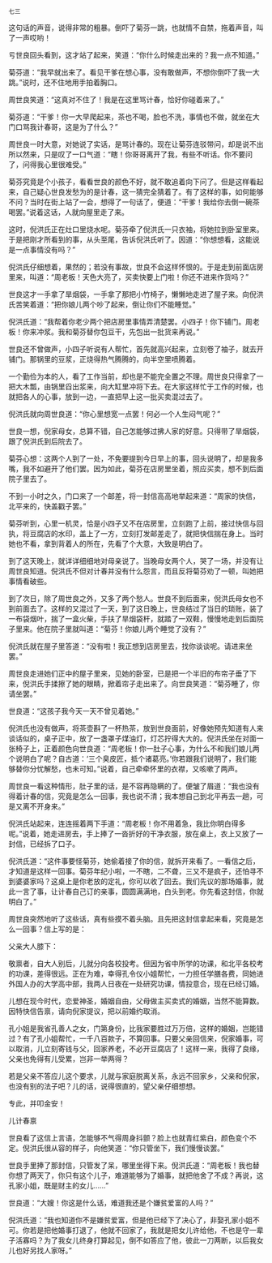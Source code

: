     七三 

   这句话的声音，说得非常的粗暴。倒吓了菊芬一跳，也就情不自禁，拖着声音，叫了一声哎哟！

   亏世良回头看到，这才站了起来，笑道：“你什么时候走出来的？我一点不知道。”

   菊芬道：“我早就出来了。看见干爹在想心事，没有敢做声，不想你倒吓了我一大跳。”说时，还不住地用手拍着胸口。

   周世良笑道：“这真对不住了！我是在这里骂计春，恰好你碰着来了。”

   菊芬道：“干爹！你一大早爬起来，茶也不喝，脸也不洗，事情也不做，就坐在大门口骂我计春哥，这是为了什么？”

   周世良一时大意，对她说了实话，是骂计春的。现在让菊芬连驳带问，却是说不出所以然来，只是叹了一口气道：“瞎！你哥哥离开了我，有些不听话。你不要问了，问得我心里很难受。”

   菊芬究竟是个小孩子，看看世良的颜色不好，就不敢追着向下问了。但是这样看起来，自己疑心世良发愁为的是计春，这一猜完全猜着了。有了这样的事，如何能够不问？当时在街上站了一会，想得了一句话了，便道：“干爹！我给你去倒一碗茶喝罢。”说着这话，人就向屋里走了来。

   这时，倪洪氏正在灶口里烧水呢。菊芬牵了倪洪氏一只衣袖，将她拉到卧室里来。于是把刚才所看到的事，从头至尾，告诉倪洪氏听了。因道：“你想想看，这能说是一点事情没有吗？”

   倪洪氏仔细想着，果然的；若没有事故，世良不会这样怀恨的。于是走到前面店房里来，叫道：“周老板！天色大亮了，买卖快要上门啦！你还不进来作货吗？”

   世良这才一手拿了旱烟袋，一手拿了那把小竹椅子，懒懒地走进了屋子来。向倪洪氏苦笑着道：“把你娘儿两个吵了起来，倒让你们不能睡觉。”

   倪洪氏道：“我帮着你老少两个把店房里事情弄清楚罢。小四子！你下铺门。周老板！你来冲浆。我和菊芬替你包豆干，先包出一批货来再说。”

   世良还不曾做声，小四子听说有人帮忙，首先就高兴起来，立刻卷了袖子，就去开铺门。那锅里的豆浆，正烧得热气腾腾的，向半空里喷腾着。

   一个勤俭为本的人，看了工作当前，却也是不能完全置之不理。周世良只得拿了一把大木瓢，由锅里舀出浆来，向大缸里冲将下去。在大家这样忙于工作的时候，也就把各人的心事，放到一边，一直把早上这一批买卖混过去了。

   倪洪氏就向周世良道：“你心里想宽一点罢！何必一个人生闷气呢？”

   世良一想，倪家母女，总算不错，自己怎能够过拂人家的好意。只得带了旱烟袋，跟了倪洪氏到后院去了。

   菊芬心想：这两个人到了一处，不免要提到今日早上的事，回头说明了，却是我多嘴，我不如避开了他们罢。因为如此，菊芬在店房里坐着，照应买卖，想不到后面院子里去了。

   不到一小时之久，门口来了一个邮差，将一封信高高地举起来道：“周家的快信，北平来的，快盖戳子罢。”

   菊芬听到，心里一机灵，恰是小四子又不在店房里，立刻跑了上前，接过快信与回执，将豆腐店的水印，盖上了一方，立刻打发邮差走了，就把快信揣在身上。当时她也不看，拿到背着人的所在，先看了个大意，大致是明白了。

   到了这天晚上，就详详细细地对母亲说了。当晚母女两个人，哭了一场，并没有让周世良知道。倪洪氏不但对计春并没有什么怨言，而且反将菊芬劝了一顿，叫她把事情看破些。

   到了次日，除了周世良之外，又多了两个愁人。世良不到后面来，倪洪氏母女也不到前面去了。这样的又混过了一天，到了这日晚上，世良结过了当日的琐账，装了一布袋烟叶，揣了一盒火柴，手扶了旱烟袋杆，就踏了一双鞋，慢慢地走到后面院子里来。他在院子里就叫道：“菊芬！你娘儿两个睡觉了没有？”

   倪洪氏就在屋子里答道：“没有啦！我正想到店房里去，找你谈谈呢。请进来坐罢。”

   周世良走进她们正中的屋子里来，见她的卧室，已是把一个半旧的布帘子垂了下来，倪洪氏手揉擦了她的眼睛，掀着帘子走出来了。向世良笑道：“菊芬睡了，你请坐罢。”

   世良道：“这孩子我今天一天不曾见着她。”

   倪洪氏也没有做声，将茶壶斟了一杯热茶，放到世良面前，好像她预先知道有人来谈话似的，桌子正中，放了一盏罩子煤油灯，灯芯拧得大大的。倪洪氏坐在对面一张椅子上，正着颜色向世良道：“周老板！你一肚子心事，为什么不和我们娘儿两个说明白了呢？自古道：‘三个臭皮匠，抵个诸葛亮。’你若跟我们说明了，我们能够替你分忧解愁，也未可知。”说着，自己牵牵怀里的衣襟，又咳嗽了两声。

   周世良一看这种情形，肚子里的话，是不容再隐瞒的了。便皱了眉道：“我也没有得着计春的信，究竟是怎么一回事，我也说不清；我本想自己到北平再去一趟，可是又离不开身来。”

   倪洪氏站起来，连连摇着两下手道：“周老板！你不用着急，我比你明白得多呢。”说着，她走进房去，手上捧了一沓折好的干净衣服，放在桌上，衣上又放了一封信，已经拆了口子。

   倪洪氏道：“这件事要怪菊芬，她偷着接了你的信，就拆开来看了。一看信之后，才知道是这样一回事。菊芬年纪小啦，一不瞎，二不聋，三又不是疯子，还怕寻不到婆婆家吗？这桌上是你老放的定礼，你可以收了回去。我们先议的那场婚事，就此一言了事，让计春自己订的亲事，圆圆满满地，白头到老。你先看这封信，你就明白了。”

   周世良突然地听了这些话，真有些摸不着头脑。且先把这封信拿起来看，究竟是怎么一回事？信上写的是：

   父亲大人膝下：

   敬禀者，自大人别后，儿就分向各校投考。但因为省中所学的功课，和北平各校考的功课，差得很远。正在为难，幸得孔令仪小姐帮忙，一力担任学膳各费，同她进外国人办的大学高中部，我两人日夜在一处研究功课，情投意合，现在已经订婚。

   儿想在现今时代，恋爱神圣，婚姻自由，父母做主买卖式的婚姻，当然不能算数。因特快信告禀，请向倪家提议，把以前婚约取消。

   孔小姐是我省孔善人之女，门第身份，比我家要胜过万万倍，这样的婚姻，岂能错过？有了孔小姐帮忙，一千八百款子，不算回事。只要父亲回信来，倪家婚事，可以取消，儿立刻寄钱与父，回家养老，不必开豆腐店了！这样一来，我得了良缘，父亲也免得有儿受累，岂非一举两得？

   若是父亲不答应儿这个要求，儿就与家庭脱离关系，永远不回家乡，父亲和倪家，也没有别的法子吧？儿的话，说得很直的，望父亲仔细想想。

   专此，并叩金安！

   儿计春禀

   世良看了这信上言语，怎能够不气得周身抖颤？脸上也就青红紫白，颜色变个不定。倪洪氏很从容的样子，向他笑道：“你只管坐下，我们慢慢谈罢。”

   世良手里捧了那封信，只管发了呆，哪里坐得下来。倪洪氏道：“周老板！我也替你想了两天了，你只有这个儿子，难道能够为了婚事，就把他舍了不成？再说，这孔家小姐，既是财主的女儿……”

   世良道：“大嫂！你这是什么话，难道我还是个嫌贫爱富的人吗？”

   倪洪氏道：“我也知道你不是嫌贫爱富，但是他已经下了决心了，非娶孔家小姐不可。你若是把他婚事打退了，他就不回家了，我就是把女儿许给他，不也是守一辈子活寡吗？为了我女儿终身打算起见，倒不如答应了他，彼此一刀两断，以后我女儿也好另找人家呀。”

